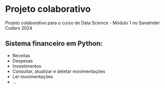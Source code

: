 # Projeto colaborativo
Projeto colaborativo para o curso de Data Science - Módulo 1 no Sanatnder Coders 2024

## Sistema financeiro em Python:
- Receitas
- Despesas
- Investimentos
- Consultar, atualizar e deletar movimentações
- Ler movimentações
- ...
